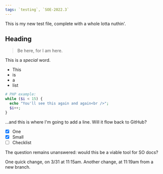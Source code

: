 ```yaml
---
tags: `testing`, `SOE-2022.3`
---
```


This is my new test file, complete with a whole lotta nuthin'.

## Heading

> Be here, for I am here.

This is a *special* word.

- This
- is
- a
- list

```php
# PHP example:
while ($i < 15) {
  echo "You'll see this again and again<br />";
  $i++;
}
```

...and this is where I'm going to add a line. Will it flow back to GitHub?

- [x] One
- [x] Small
- [ ] Checklist

The question remains unanswered: would this be a viable tool for SO docs?

One quick change, on 3/31 at 11:15am.
Another change, at 11:19am from a new branch.
